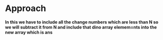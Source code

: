 # Approach

#### In this we have to include all the change numbers which are less than N so we will subtract it from N and include that dino array elemem=nts into the new array which is ans
